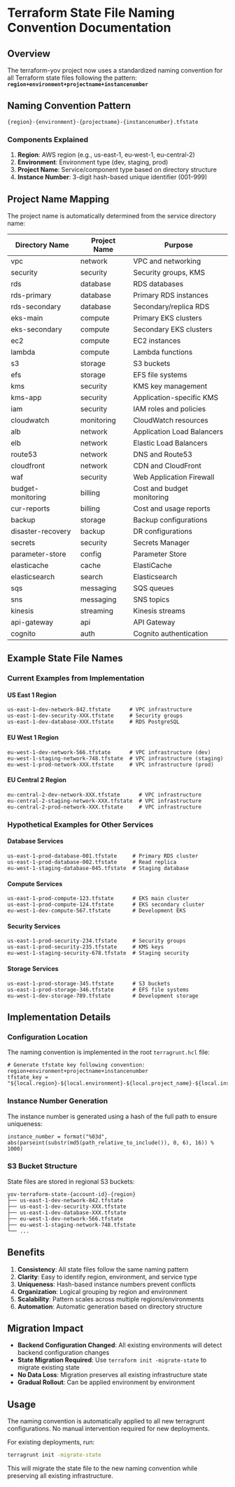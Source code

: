 # Terraform State File Naming Convention Documentation

## Overview
The terraform-yov project now uses a standardized naming convention for all Terraform state files following the pattern:
**`region+environment+projectname+instancenumber`**

## Naming Convention Pattern
```
{region}-{environment}-{projectname}-{instancenumber}.tfstate
```

### Components Explained

1. **Region**: AWS region (e.g., us-east-1, eu-west-1, eu-central-2)
2. **Environment**: Environment type (dev, staging, prod)
3. **Project Name**: Service/component type based on directory structure
4. **Instance Number**: 3-digit hash-based unique identifier (001-999)

## Project Name Mapping

The project name is automatically determined from the service directory name:

| Directory Name     | Project Name | Purpose                    |
|-------------------|--------------|----------------------------|
| vpc               | network      | VPC and networking         |
| security          | security     | Security groups, KMS       |
| rds               | database     | RDS databases              |
| rds-primary       | database     | Primary RDS instances      |
| rds-secondary     | database     | Secondary/replica RDS      |
| eks-main          | compute      | Primary EKS clusters       |
| eks-secondary     | compute      | Secondary EKS clusters     |
| ec2               | compute      | EC2 instances              |
| lambda            | compute      | Lambda functions           |
| s3                | storage      | S3 buckets                 |
| efs               | storage      | EFS file systems           |
| kms               | security     | KMS key management         |
| kms-app           | security     | Application-specific KMS   |
| iam               | security     | IAM roles and policies     |
| cloudwatch        | monitoring   | CloudWatch resources       |
| alb               | network      | Application Load Balancers |
| elb               | network      | Elastic Load Balancers     |
| route53           | network      | DNS and Route53            |
| cloudfront        | network      | CDN and CloudFront         |
| waf               | security     | Web Application Firewall   |
| budget-monitoring | billing      | Cost and budget monitoring |
| cur-reports       | billing      | Cost and usage reports     |
| backup            | storage      | Backup configurations      |
| disaster-recovery | backup       | DR configurations          |
| secrets           | security     | Secrets Manager            |
| parameter-store   | config       | Parameter Store            |
| elasticache       | cache        | ElastiCache                |
| elasticsearch     | search       | Elasticsearch              |
| sqs               | messaging    | SQS queues                 |
| sns               | messaging    | SNS topics                 |
| kinesis           | streaming    | Kinesis streams            |
| api-gateway       | api          | API Gateway                |
| cognito           | auth         | Cognito authentication     |

## Example State File Names

### Current Examples from Implementation

#### US East 1 Region
```
us-east-1-dev-network-842.tfstate      # VPC infrastructure
us-east-1-dev-security-XXX.tfstate     # Security groups
us-east-1-dev-database-XXX.tfstate     # RDS PostgreSQL
```

#### EU West 1 Region
```
eu-west-1-dev-network-566.tfstate      # VPC infrastructure (dev)
eu-west-1-staging-network-748.tfstate  # VPC infrastructure (staging)
eu-west-1-prod-network-XXX.tfstate     # VPC infrastructure (prod)
```

#### EU Central 2 Region
```
eu-central-2-dev-network-XXX.tfstate      # VPC infrastructure
eu-central-2-staging-network-XXX.tfstate  # VPC infrastructure
eu-central-2-prod-network-XXX.tfstate     # VPC infrastructure
```

### Hypothetical Examples for Other Services

#### Database Services
```
us-east-1-prod-database-001.tfstate     # Primary RDS cluster
us-east-1-prod-database-002.tfstate     # Read replica
eu-west-1-staging-database-045.tfstate  # Staging database
```

#### Compute Services
```
us-east-1-prod-compute-123.tfstate      # EKS main cluster
us-east-1-prod-compute-124.tfstate      # EKS secondary cluster
eu-west-1-dev-compute-567.tfstate       # Development EKS
```

#### Security Services
```
us-east-1-prod-security-234.tfstate     # Security groups
us-east-1-prod-security-235.tfstate     # KMS keys
eu-west-1-staging-security-678.tfstate  # Staging security
```

#### Storage Services
```
us-east-1-prod-storage-345.tfstate      # S3 buckets
us-east-1-prod-storage-346.tfstate      # EFS file systems
eu-west-1-dev-storage-789.tfstate       # Development storage
```

## Implementation Details

### Configuration Location
The naming convention is implemented in the root `terragrunt.hcl` file:

```hcl
# Generate tfstate key following convention: region+environment+projectname+instancenumber
tfstate_key = "${local.region}-${local.environment}-${local.project_name}-${local.instance_number}.tfstate"
```

### Instance Number Generation
The instance number is generated using a hash of the full path to ensure uniqueness:
```hcl
instance_number = format("%03d", abs(parseint(substr(md5(path_relative_to_include()), 0, 6), 16)) % 1000)
```

### S3 Bucket Structure
State files are stored in regional S3 buckets:
```
yov-terraform-state-{account-id}-{region}
├── us-east-1-dev-network-842.tfstate
├── us-east-1-dev-security-XXX.tfstate
├── us-east-1-dev-database-XXX.tfstate
├── eu-west-1-dev-network-566.tfstate
├── eu-west-1-staging-network-748.tfstate
└── ...
```

## Benefits

1. **Consistency**: All state files follow the same naming pattern
2. **Clarity**: Easy to identify region, environment, and service type
3. **Uniqueness**: Hash-based instance numbers prevent conflicts
4. **Organization**: Logical grouping by region and environment
5. **Scalability**: Pattern scales across multiple regions/environments
6. **Automation**: Automatic generation based on directory structure

## Migration Impact

- **Backend Configuration Changed**: All existing environments will detect backend configuration changes
- **State Migration Required**: Use `terraform init -migrate-state` to migrate existing state
- **No Data Loss**: Migration preserves all existing infrastructure state
- **Gradual Rollout**: Can be applied environment by environment

## Usage

The naming convention is automatically applied to all new terragrunt configurations. No manual intervention required for new deployments.

For existing deployments, run:
```bash
terragrunt init -migrate-state
```

This will migrate the state file to the new naming convention while preserving all existing infrastructure.

